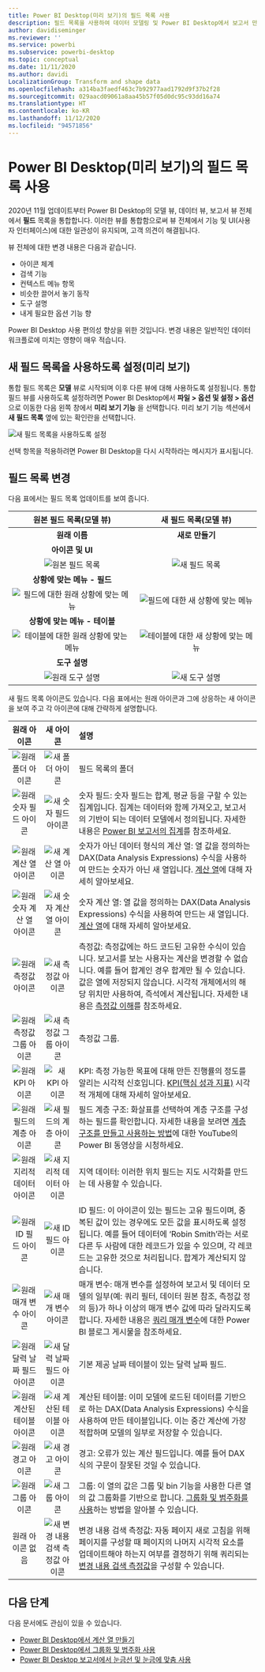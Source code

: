 ```yaml
---
title: Power BI Desktop(미리 보기)의 필드 목록 사용
description: 필드 목록을 사용하여 데이터 모델링 및 Power BI Desktop에서 보고서 만들기
author: davidiseminger
ms.reviewer: ''
ms.service: powerbi
ms.subservice: powerbi-desktop
ms.topic: conceptual
ms.date: 11/11/2020
ms.author: davidi
LocalizationGroup: Transform and shape data
ms.openlocfilehash: a314ba3faedf463c7b92977aad1792d9f37b2f28
ms.sourcegitcommit: 029aacd09061a8aa45b57f05d0dc95c93dd16a74
ms.translationtype: HT
ms.contentlocale: ko-KR
ms.lasthandoff: 11/12/2020
ms.locfileid: "94571856"
---
```

# <a name="using-the-field-list-in-power-bi-desktop-preview"></a>Power BI Desktop(미리 보기)의 필드 목록 사용

2020년 11월 업데이트부터 Power BI Desktop의 모델 뷰, 데이터 뷰, 보고서 뷰 전체에서 **필드** 목록을 통합합니다. 이러한 뷰를 통합함으로써 뷰 전체에서 기능 및 UI(사용자 인터페이스)에 대한 일관성이 유지되며, 고객 의견이 해결됩니다.

뷰 전체에 대한 변경 내용은 다음과 같습니다.

* 아이콘 체계
* 검색 기능
* 컨텍스트 메뉴 항목
* 비슷한 끌어서 놓기 동작
* 도구 설명
* 내게 필요한 옵션 기능 향

Power BI Desktop 사용 편의성 향상을 위한 것입니다. 변경 내용은 일반적인 데이터 워크플로에 미치는 영향이 매우 적습니다.

## <a name="enabling-the-new-field-list-preview"></a>새 필드 목록을 사용하도록 설정(미리 보기)

통합 필드 목록은 **모델** 뷰로 시작되며 이후 다른 뷰에 대해 사용하도록 설정됩니다. 통합 필드 뷰를 사용하도록 설정하려면 Power BI Desktop에서 **파일 > 옵션 및 설정 > 옵션** 으로 이동한 다음 왼쪽 창에서 **미리 보기 기능** 을 선택합니다. 미리 보기 기능 섹션에서 **새 필드 목록** 옆에 있는 확인란을 선택합니다.

![새 필드 목록을 사용하도록 설정](media/desktop-field-list/field-list-01.png)

선택 항목을 적용하려면 Power BI Desktop을 다시 시작하라는 메시지가 표시됩니다.

## <a name="field-list-changes"></a>필드 목록 변경

다음 표에서는 필드 목록 업데이트를 보여 줍니다. 


|**원본 필드 목록(모델 뷰)**  | **새 필드 목록(모델 뷰)**  |
|:---------:|:---------:|
|**원래 이름** |**새로 만들기** |
|**아이콘 및 UI**       ||
|![원본 필드 목록](media/desktop-field-list/field-list-01a.png)     |![새 필드 목록](media/desktop-field-list/field-list-01b.png)    |
|**상황에 맞는 메뉴 - 필드**       ||
|![필드에 대한 원래 상황에 맞는 메뉴](media/desktop-field-list/field-list-02a.png)     |![필드에 대한 새 상황에 맞는 메뉴](media/desktop-field-list/field-list-02b.png)    |
|**상황에 맞는 메뉴 - 테이블**       ||
|![테이블에 대한 원래 상황에 맞는 메뉴](media/desktop-field-list/field-list-03a.png)     |![테이블에 대한 새 상황에 맞는 메뉴](media/desktop-field-list/field-list-03b.png)    |
|**도구 설명**       ||
|![원래 도구 설명](media/desktop-field-list/field-list-04a.png)     |![새 도구 설명](media/desktop-field-list/field-list-04b.png)    |

새 필드 목록 아이콘도 있습니다. 다음 표에서는 원래 아이콘과 그에 상응하는 새 아이콘을 보여 주고 각 아이콘에 대해 간략하게 설명합니다. 


|원래 아이콘  |새 아이콘  |설명  |
|:---------:|:---------:|:---------|
|![원래 폴더 아이콘](media/desktop-field-list/field-list-05a.png)     |![새 폴더 아이콘](media/desktop-field-list/field-list-05b.png)           |필드 목록의 폴더         |
|![원래 숫자 필드 아이콘](media/desktop-field-list/field-list-06a.png)     |![새 숫자 필드 아이콘](media/desktop-field-list/field-list-06b.png)         |숫자 필드: 숫자 필드는 합계, 평균 등을 구할 수 있는 집계입니다. 집계는 데이터와 함께 가져오고, 보고서의 기반이 되는 데이터 모델에서 정의됩니다. 자세한 내용은 [Power BI 보고서의 집계](../create-reports/service-aggregates.md)를 참조하세요.         |
|![원래 계산 열 아이콘](media/desktop-field-list/field-list-07a.png)     |![새 계산 열 아이콘](media/desktop-field-list/field-list-07b.png)         |숫자가 아닌 데이터 형식의 계산 열: 열 값을 정의하는 DAX(Data Analysis Expressions) 수식을 사용하여 만드는 숫자가 아닌 새 열입니다. [계산 열](desktop-calculated-columns.md)에 대해 자세히 알아보세요.        |
|![원래 숫자 계산 열 아이콘](media/desktop-field-list/field-list-08a.png)     |![새 숫자 계산 열 아이콘](media/desktop-field-list/field-list-08b.png)          |숫자 계산 열: 열 값을 정의하는 DAX(Data Analysis Expressions) 수식을 사용하여 만드는 새 열입니다. [계산 열](desktop-calculated-columns.md)에 대해 자세히 알아보세요.         |
|![원래 측정값 아이콘](media/desktop-field-list/field-list-09a.png)     |![새 측정값 아이콘](media/desktop-field-list/field-list-09b.png)          |측정값: 측정값에는 하드 코드된 고유한 수식이 있습니다. 보고서를 보는 사용자는 계산을 변경할 수 없습니다. 예를 들어 합계인 경우 합계만 될 수 있습니다. 값은 열에 저장되지 않습니다. 시각적 개체에서의 해당 위치만 사용하여, 즉석에서 계산됩니다. 자세한 내용은 [측정값 이해](desktop-measures.md)를 참조하세요.         |
|![원래 측정값 그룹 아이콘](media/desktop-field-list/field-list-10a.png)     |![새 측정값 그룹 아이콘](media/desktop-field-list/field-list-10b.png)         |측정값 그룹.         |
|![원래 KPI 아이콘](media/desktop-field-list/field-list-11a.png)     |![새 KPI 아이콘](media/desktop-field-list/field-list-11b.png)         |KPI: 측정 가능한 목표에 대해 만든 진행률의 정도를 알리는 시각적 신호입니다. [KPI(핵심 성과 지표)](../visuals/power-bi-visualization-kpi.md) 시각적 개체에 대해 자세히 알아보세요.         |
|![원래 필드의 계층 아이콘](media/desktop-field-list/field-list-12a.png)     |![새 필드의 계층 아이콘](media/desktop-field-list/field-list-12b.png)           |필드 계층 구조: 화살표를 선택하여 계층 구조를 구성하는 필드를 확인합니다. 자세한 내용을 보려면 [계층 구조를 만들고 사용하는 방법](https://www.youtube.com/watch?v=q8WDUAiTGeU)에 대한 YouTube의 Power BI 동영상을 시청하세요.         |
|![원래 지리적 데이터 아이콘](media/desktop-field-list/field-list-13a.png)     |![새 지리적 데이터 아이콘](media/desktop-field-list/field-list-13b.png)         |지역 데이터: 이러한 위치 필드는 지도 시각화를 만드는 데 사용할 수 있습니다.         |
|![원래 ID 필드 아이콘](media/desktop-field-list/field-list-14a.png)     |![새 ID 필드 아이콘](media/desktop-field-list/field-list-14b.png)          |ID 필드: 이 아이콘이 있는 필드는 고유 필드이며, 중복된 값이 있는 경우에도 모든 값을 표시하도록 설정됩니다. 예를 들어 데이터에 ‘Robin Smith’라는 서로 다른 두 사람에 대한 레코드가 있을 수 있으며, 각 레코드는 고유한 것으로 처리됩니다. 합계가 계산되지 않습니다.         |
|![원래 매개 변수 아이콘](media/desktop-field-list/field-list-15a.png)     |![새 매개 변수 아이콘](media/desktop-field-list/field-list-15b.png)          |매개 변수: 매개 변수를 설정하여 보고서 및 데이터 모델의 일부(예: 쿼리 필터, 데이터 원본 참조, 측정값 정의 등)가 하나 이상의 매개 변수 값에 따라 달라지도록 합니다. 자세한 내용은 [쿼리 매개 변수](https://powerbi.microsoft.com/blog/deep-dive-into-query-parameters-and-power-bi-templates/)에 대한 Power BI 블로그 게시물을 참조하세요.         |
|![원래 달력 날짜 필드 아이콘](media/desktop-field-list/field-list-16a.png)     |![새 달력 날짜 필드 아이콘](media/desktop-field-list/field-list-16b.png)         |기본 제공 날짜 테이블이 있는 달력 날짜 필드.         |
|![원래 계산된 테이블 아이콘](media/desktop-field-list/field-list-17a.png)     |![새 계산된 테이블 아이콘](media/desktop-field-list/field-list-17b.png)          |계산된 테이블: 이미 모델에 로드된 데이터를 기반으로 하는 DAX(Data Analysis Expressions) 수식을 사용하여 만든 테이블입니다. 이는 중간 계산에 가장 적합하며 모델의 일부로 저장할 수 있습니다.         |
|![원래 경고 아이콘](media/desktop-field-list/field-list-18a.png)     |![새 경고 아이콘](media/desktop-field-list/field-list-18b.png)         |경고: 오류가 있는 계산 필드입니다. 예를 들어 DAX 식의 구문이 잘못된 것일 수 있습니다.         |
|![원래 그룹 아이콘](media/desktop-field-list/field-list-19a.png)     |![새 그룹 아이콘](media/desktop-field-list/field-list-19b.png)         |그룹: 이 열의 값은 그룹 및 bin 기능을 사용한 다른 열의 값 그룹화를 기반으로 합니다. [그룹화 및 범주화를 사용](../create-reports/desktop-grouping-and-binning.md)하는 방법을 알아볼 수 있습니다.         |
| 원래 아이콘 없음    |![새 변경 내용 검색 측정값 아이콘](media/desktop-field-list/field-list-20b.png)          |변경 내용 검색 측정값: 자동 페이지 새로 고침을 위해 페이지를 구성할 때 페이지의 나머지 시각적 요소를 업데이트해야 하는지 여부를 결정하기 위해 쿼리되는 [변경 내용 검색 측정값](../create-reports/desktop-grouping-and-binning.md)을 구성할 수 있습니다.         |


## <a name="next-steps"></a>다음 단계

다음 문서에도 관심이 있을 수 있습니다.

* [Power BI Desktop에서 계산 열 만들기](desktop-calculated-columns.md)
* [Power BI Desktop에서 그룹화 및 범주화 사용](../create-reports/desktop-grouping-and-binning.md)
* [Power BI Desktop 보고서에서 눈금선 및 눈금에 맞춤 사용](../create-reports/desktop-gridlines-snap-to-grid.md)


